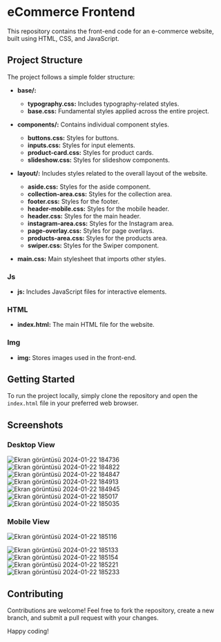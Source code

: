 # eCommerce Frontend

This repository contains the front-end code for an e-commerce website, built using HTML, CSS, and JavaScript.

## Project Structure
The project follows a simple folder structure:
- **base/:**
   - **typography.css:** Includes typography-related styles.
   - **base.css:** Fundamental styles applied across the entire project.

- **components/:** Contains individual component styles.
   - **buttons.css:** Styles for buttons.
   - **inputs.css:** Styles for input elements.
   - **product-card.css:** Styles for product cards.
   - **slideshow.css:** Styles for slideshow components.

- **layout/:** Includes styles related to the overall layout of the website.
   - **aside.css:** Styles for the aside component.
   - **collection-area.css:** Styles for the collection area.
   - **footer.css:** Styles for the footer.
   - **header-mobile.css:** Styles for the mobile header.
   - **header.css:** Styles for the main header.
   - **instagram-area.css:** Styles for the Instagram area.
   - **page-overlay.css:** Styles for page overlays.
   - **products-area.css:** Styles for the products area.
   - **swiper.css:** Styles for the Swiper component.

- **main.css:** Main stylesheet that imports other styles.
 
### Js
- **js:** Includes JavaScript files for interactive elements.
### HTML
- **index.html:** The main HTML file for the website.
### Img
- **img:** Stores images used in the front-end.


## Getting Started
To run the project locally, simply clone the repository and open the `index.html` file in your preferred web browser.




## Screenshots

### Desktop View
![Ekran görüntüsü 2024-01-22 184736](https://github.com/IlyasKeskinn/eCommerce-Frontend/assets/86023697/11d5c9fd-12eb-4abd-b263-6d722ccf4654)
![Ekran görüntüsü 2024-01-22 184822](https://github.com/IlyasKeskinn/eCommerce-Frontend/assets/86023697/be552ac5-ebac-41d9-8b6d-414872956cea)
![Ekran görüntüsü 2024-01-22 184847](https://github.com/IlyasKeskinn/eCommerce-Frontend/assets/86023697/4ed7d331-3354-419b-b526-897ccb7cc314)
![Ekran görüntüsü 2024-01-22 184913](https://github.com/IlyasKeskinn/eCommerce-Frontend/assets/86023697/51bfad11-95b4-4486-a09b-eb150f2c381f)
![Ekran görüntüsü 2024-01-22 184945](https://github.com/IlyasKeskinn/eCommerce-Frontend/assets/86023697/d2a0dfc0-41b3-4f63-9279-7ff6482d10e8)
![Ekran görüntüsü 2024-01-22 185017](https://github.com/IlyasKeskinn/eCommerce-Frontend/assets/86023697/2ffbe7e2-3a9f-480a-a1e0-e81944724449)
![Ekran görüntüsü 2024-01-22 185035](https://github.com/IlyasKeskinn/eCommerce-Frontend/assets/86023697/cea96469-5fb6-47c7-8786-4a37a910d2a0)


### Mobile View
![Ekran görüntüsü 2024-01-22 185116](https://github.com/IlyasKeskinn/eCommerce-Frontend/assets/86023697/2ee940cb-1e3b-4370-b1df-e86cfc1af447)

![Ekran görüntüsü 2024-01-22 185133](https://github.com/IlyasKeskinn/eCommerce-Frontend/assets/86023697/3253e3a3-fff4-4872-852b-e73630931ea0)
![Ekran görüntüsü 2024-01-22 185154](https://github.com/IlyasKeskinn/eCommerce-Frontend/assets/86023697/37d248e1-f80f-4fe1-b49f-b5c9c09bbc65)
![Ekran görüntüsü 2024-01-22 185221](https://github.com/IlyasKeskinn/eCommerce-Frontend/assets/86023697/77bc18bc-2ace-45ae-a684-78fd9d654b47)
![Ekran görüntüsü 2024-01-22 185233](https://github.com/IlyasKeskinn/eCommerce-Frontend/assets/86023697/b8458091-273d-41d2-9108-0614e265ff87)


## Contributing
Contributions are welcome! Feel free to fork the repository, create a new branch, and submit a pull request with your changes.



Happy coding!




